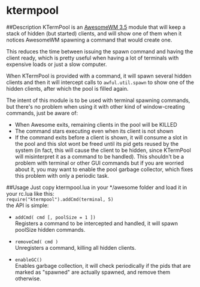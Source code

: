 # ktermpool

##Description
KTermPool is an [AwesomeWM 3.5](https://github.com/awesomeWM/awesome) module that will keep a
stack of hidden (but started) clients, and will show one of them when it notices AwesomeWM
spawning a command that would create one.

This reduces the time between issuing the spawn command and having the client ready, which is
pretty useful when having a lot of terminals with expensive loads or just a slow computer.

When KTermPool is provided with a command, it will spawn several hidden clients and then it
will intercept calls to `awful.util.spawn` to show one of the hidden clients, after which the
pool is filled again.
    
The intent of this module is to be used with terminal spawning commands, but there's no problem
when using it with other kind of window-creating commands, just be aware of:
* When Awesome exits, remaining clients in the pool will be KILLED
* The command stars executing even when its client is not shown
* If the command exits before a client is shown, it will consume a
  slot in the pool and this slot wont be freed until its pid gets
  reused by the system (in fact, this will cause the client to be
  hidden, since KTermPool will misinterpret it as a command to be
  handled).
  This shouldn't be a problem with terminal or other GUI commands
  but if you are worried about it, you may want to enable the
  pool garbage collector, which fixes this problem with only a
  periodic task.
    
##Usage
Just copy ktermpool.lua in your */awesome folder and load it in your rc.lua like this:  
`require("ktermpool").addCmd(terminal, 5)`  
the API is simple:  
  
* `addCmd( cmd [, poolSize = 1 ])`  
Registers a command to be intercepted and handled, it will spawn poolSize hidden commands.  
  
* `removeCmd( cmd )`  
Unregisters a command, killing all hidden clients.  
  
* `enableGC()`  
Enables garbage collection, it will check periodically if the pids that are marked as "spawned" are actually spawned, and remove them otherwise.

